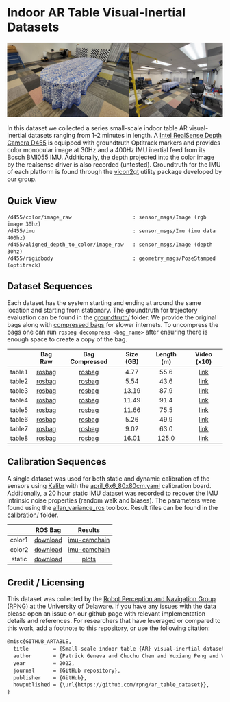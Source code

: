 
# Indoor AR Table Visual-Inertial Datasets


![](d455_drivers/img/merged_overview.jpg)


In this dataset we collected a series small-scale indoor table AR visual-inertial datasets ranging from 1-2 minutes in length.
A [Intel RealSense Depth Camera D455](https://www.intelrealsense.com/depth-camera-d455/) is equipped with groundtruth Optitrack markers and provides color monocular image at 30Hz and a 400Hz IMU inertial feed from its Bosch BMI055 IMU.
Additionally, the depth projected into the color image by the realsense driver is also recorded (untested).
Groundtruth for the IMU of each platform is found through the [vicon2gt](https://github.com/rpng/vicon2gt) utility package developed by our group.


## Quick View

```
/d455/color/image_raw                    : sensor_msgs/Image (rgb image 30hz)
/d455/imu                                : sensor_msgs/Imu (imu data 400hz)
/d455/aligned_depth_to_color/image_raw   : sensor_msgs/Image (depth 30hz)
/d455/rigidbody                          : geometry_msgs/PoseStamped (optitrack)
```


## Dataset Sequences

Each dataset has the system starting and ending at around the same location and starting from stationary.
The groundtruth for trajectory evaluation can be found in the [groundtruth/](groundtruth/) folder.
We provide the original bags along with [compressed bags](http://wiki.ros.org/rosbag/Commandline#compress) for slower internets.
To uncompress the bags one can run `rosbag decompress <bag_name>` after ensuring there is enough space to create a copy of the bag.


|        | Bag Raw | Bag Compressed | Size (GB) | Length (m) | Video (x10) |
|:------:|:-------:|:-------:|:-----:|:-----:|:-----:|
| table1 | [rosbag](https://drive.google.com/file/d/1qpjOQQYB8rvozTTbGBvuWjiat9MlDaMi/view?usp=sharing) | [rosbag](https://drive.google.com/file/d/1MOuSIzb0ZERQ-uIvXHcpDab9kw-oFfu1/view?usp=sharing) | 4.77 | 55.6 | [link](ReadMe_Videos.md#table_01) |
| table2 | [rosbag](https://drive.google.com/file/d/1RBt8xYDsegtRiY5gKVyg9WPhecVvdXqn/view?usp=sharing) | [rosbag](https://drive.google.com/file/d/1Fn8g41J_5QCtlmJ7i7dKRJC6PfhSIX9t/view?usp=sharing) | 5.54 | 43.6 | [link](ReadMe_Videos.md#table_02) |
| table3 | [rosbag](https://drive.google.com/file/d/1_uLTYC3i2b1tx85OpGlqecxXgaO7BDT_/view?usp=sharing) | [rosbag](https://drive.google.com/file/d/1LdiXvMm4_G2JEvERdoSeXdalgYsXgdg4/view?usp=sharing) | 13.19 | 87.9 | [link](ReadMe_Videos.md#table_03) |
| table4 | [rosbag](https://drive.google.com/file/d/1nYno_ttjGHwCQoxgV5SisVTc19Cb5O5c/view?usp=sharing) | [rosbag](https://drive.google.com/file/d/1Rm0PAHZwMSP80jMxRZEjQTN2lmHPfnYn/view?usp=sharing) | 11.49 | 91.4 | [link](ReadMe_Videos.md#table_04) |
| table5 | [rosbag](https://drive.google.com/file/d/1CjkGfSCD_hWAidKsJ7edhuWQg7CyGa3U/view?usp=sharing) | [rosbag](https://drive.google.com/file/d/1lNZbxAWjRL1o2WJ29vEWO4-xGpiRDMPW/view?usp=sharing) | 11.66 | 75.5 | [link](ReadMe_Videos.md#table_05) |
| table6 | [rosbag](https://drive.google.com/file/d/1FAGk7ZjRKDTkf-lhW3sb4EPj6SsUhyeQ/view?usp=sharing) | [rosbag](https://drive.google.com/file/d/1nSO4nEBQrym4sKbi83jWwqa86vtrwG8Y/view?usp=sharing) | 5.26 | 49.9 | [link](ReadMe_Videos.md#table_06) |
| table7 | [rosbag](https://drive.google.com/file/d/1yWZGo6N0qlP_fHMIsr0jayRP3tXCO54U/view?usp=sharing) | [rosbag](https://drive.google.com/file/d/1qc7mxwsr0Oi5ndXV9OqDSSqJEOBG1-UT/view?usp=sharing) | 9.02 | 63.0 | [link](ReadMe_Videos.md#table_07) |
| table8 | [rosbag](https://drive.google.com/file/d/1pIz9owK4PvIkL_1t6eTZwGMrsLNpHBwa/view?usp=sharing) | [rosbag](https://drive.google.com/file/d/1pqzYuywgg59KHDcemn5MMNnQRwjO_-ey/view?usp=sharing) | 16.01 | 125.0 | [link](ReadMe_Videos.md#table_08) |



## Calibration Sequences

A single dataset was used for both static and dynamic calibration of the sensors using [Kalibr](https://github.com/ethz-asl/kalibr) with the [april_6x6_80x80cm.yaml](https://drive.google.com/file/d/1aQv0gA_nOOfqYC6_AMskRupcxSZ8GdY0/view?usp=sharing) calibration board.
Additionally, a 20 hour static IMU dataset was recorded to recover the IMU intrinsic noise properties (random walk and biases).
The parameters were found using the [allan_variance_ros](https://github.com/ori-drs/allan_variance_ros) toolbox.
Result files can be found in the [calibration/](calibration/) folder.

|         | ROS Bag | Results |
|:-------:|:-------:|:-------:|
| color1 | [download](https://drive.google.com/file/d/1cmtc24e_W6PFNoviXMbDKId1IwDxpS3O/view?usp=sharing) | [imu-camchain](calibration/kalibr_color_0_imu/) |
| color2 | [download](https://drive.google.com/file/d/1rqIalEzM930WFUJ0jUZjpoh3LN5wjGS7/view?usp=sharing) | [imu-camchain](calibration/kalibr_color_1_imu/) |
| static  | [download](https://drive.google.com/file/d/1hrEO5vq81mvO_lZ_FLU2KOm0bSxQQRQr/view?usp=sharing) | [plots](calibration/imu/) |




## Credit / Licensing


This dataset was collected by the [Robot Perception and Navigation Group (RPNG)](https://sites.udel.edu/robot/) at the
University of Delaware. If you have any issues with the data please open an issue on our github page with relevant
implementation details and references. For researchers that have leveraged or compared to this work, add a footnote to this repository, or use the following citation:

```txt
@misc{GITHUB_ARTABLE,
  title        = {Small-scale indoor table {AR} visual-inertial datasets with {6DoF} groundtruth},
  author       = {Patrick Geneva and Chuchu Chen and Yuxiang Peng and Woosik Lee and Chinmay Burgul and Guoquan Huang},
  year         = 2022,
  journal      = {GitHub repository},
  publisher    = {GitHub},
  howpublished = {\url{https://github.com/rpng/ar_table_dataset}},
}
```

